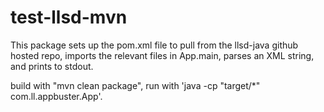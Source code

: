 test-llsd-mvn
=========

This package sets up the pom.xml file to pull from the llsd-java github hosted repo, 
imports the relevant files in App.main, parses an XML string, and prints to stdout.

build with "mvn clean package", run with 'java -cp "target/*" com.ll.appbuster.App'.

